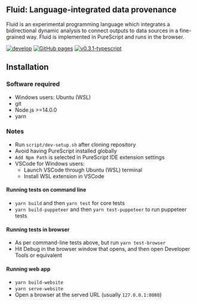 ## Fluid: Language-integrated data provenance

Fluid is an experimental programming language which integrates a bidirectional dynamic analysis to connect outputs to data sources in a fine-grained way. Fluid is implemented in PureScript and runs in the browser.

[![develop](https://github.com/explorable-viz/fluid/actions/workflows/develop.yml/badge.svg)](https://github.com/explorable-viz/fluid/actions/workflows/develop.yml)
[![GitHub pages](https://github.com/explorable-viz/fluid/actions/workflows/pages/pages-build-deployment/badge.svg)](https://github.com/explorable-viz/fluid/actions/workflows/pages/pages-build-deployment)
[![v0.3.1-typescript](https://github.com/explorable-viz/fluid/actions/workflows/v0.3.1-typescript.yml/badge.svg)](https://github.com/explorable-viz/fluid/actions/workflows/v0.3.1-typescript.yml)

## Installation

### Software required
- Windows users: Ubuntu (WSL)
- git
- Node.js >=14.0.0
- yarn

### Notes
- Run `script/dev-setup.sh` after cloning repository
- Avoid having PureScript installed globally
- `Add Npm Path` is selected in PureScript IDE extension settings
- VSCode for Windows users:
	- Launch VSCode through Ubuntu (WSL) terminal
	- Install WSL extension in VSCode

#### Running tests on command line
- `yarn build` and then `yarn test` for core tests
- `yarn build-puppeteer` and then `yarn test-puppeteer` to run puppeteer tests

#### Running tests in browser
- As per command-line tests above, but run `yarn test-browser`
- Hit Debug in the browser window that opens, and then open Developer Tools or equivalent

#### Running web app
- `yarn build-website`
- `yarn serve-website`
- Open a browser at the served URL (usually `127.0.0.1:8080`)
